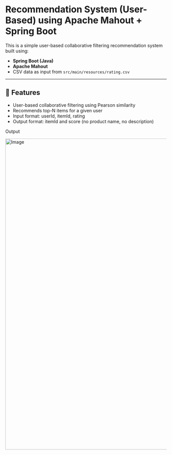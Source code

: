 
# Recommendation System (User-Based) using Apache Mahout + Spring Boot

This is a simple user-based collaborative filtering recommendation system built using:

- **Spring Boot (Java)**
- **Apache Mahout**
- CSV data as input from `src/main/resources/rating.csv`

---

## 🔧 Features

- User-based collaborative filtering using Pearson similarity
- Recommends top-N items for a given user
- Input format: userId, itemId, rating
- Output format: itemId and score (no product name, no description)

Output

<img width="1919" height="970" alt="Image" src="https://github.com/user-attachments/assets/1d4a8466-fedc-4ab4-bf0e-2f44a2ec5c76" />



